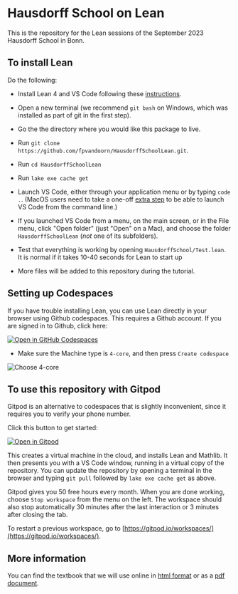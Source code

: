 # Hausdorff School on Lean

This is the repository for the Lean sessions of the September 2023 Hausdorff School in Bonn.

## To install Lean

Do the following:

* Install Lean 4 and VS Code following
   these [instructions](https://leanprover-community.github.io/get_started.html).

* Open a new terminal (we recommend `git bash` on Windows, which was installed as part of git in the first step).

* Go the the directory where you would like this package to live.

* Run `git clone https://github.com/fpvandoorn/HausdorffSchoolLean.git`.

* Run `cd HausdorffSchoolLean`

* Run `lake exe cache get`

* Launch VS Code, either through your application menu or by typing
  `code .`. (MacOS users need to take a one-off
  [extra step](https://code.visualstudio.com/docs/setup/mac#_launching-from-the-command-line)
   to be able to launch VS Code from the command line.)

* If you launched VS Code from a menu, on the main screen, or in the File menu,
  click "Open folder" (just "Open" on a Mac), and choose the folder
  `HausdorffSchoolLean` (*not* one of its subfolders).

* Test that everything is working by opening `HausdorffSchool/Test.lean`.
  It is normal if it takes 10-40 seconds for Lean to start up

* More files will be added to this repository during the tutorial.

## Setting up Codespaces

If you have trouble installing Lean, you can use Lean directly in your browser using Github codespaces. This requires a Github account. If you are signed in to Github, click here:

<a href='https://codespaces.new/fpvandoorn/HausdorffSchoolLean' target="_blank" rel="noreferrer noopener"><img src='https://github.com/codespaces/badge.svg' alt='Open in GitHub Codespaces' style='max-width: 100%;'></a>

* Make sure the Machine type is `4-core`, and then press `Create codespace`

![Choose 4-core](images/codespaces3.png)

## To use this repository with Gitpod

Gitpod is an alternative to codespaces that is slightly inconvenient, since it requires you to verify your phone number.

Click this button to get started:

[![Open in Gitpod](https://gitpod.io/button/open-in-gitpod.svg)](https://gitpod.io/#https://github.com/fpvandoorn/HausdorffSchoolLean)

This creates a virtual machine in the cloud,
and installs Lean and Mathlib.
It then presents you with a VS Code window, running in a virtual
copy of the repository.
You can update the repository by opening a terminal in the browser
and typing `git pull` followed by `lake exe cache get` as above.

Gitpod gives you 50 free hours every month.
When you are done working, choose `Stop workspace` from the menu on the left.
The workspace should also stop automatically
30 minutes after the last interaction or 3 minutes after closing the tab.

To restart a previous workspace, go to [https://gitpod.io/workspaces/](https://gitpod.io/workspaces/).

## More information

You can find the textbook that we will use online in
[html format](https://leanprover-community.github.io/mathematics_in_lean/)
or as a
[pdf document](https://leanprover-community.github.io/mathematics_in_lean/mathematics_in_lean.pdf).

